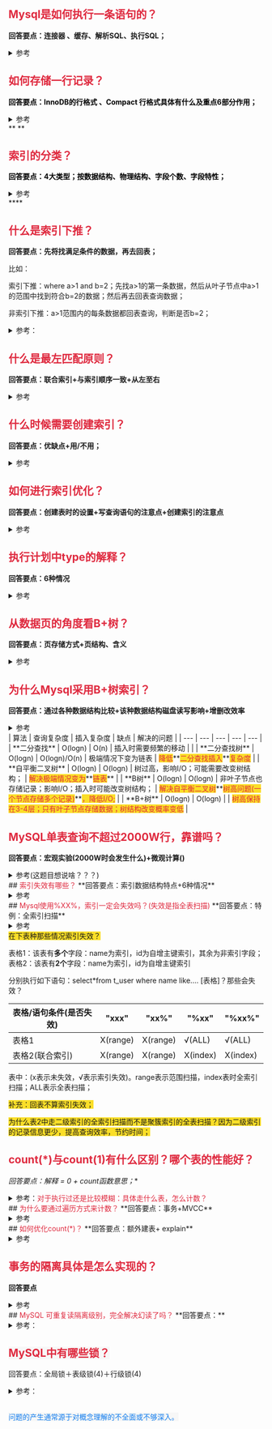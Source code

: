 ## **<font style="color:#DF2A3F;">Mysql是如何执行一条语句的？</font>**
**回答要点：连接器 、缓存、解析SQL、执行SQL；**

<details class="lake-collapse"><summary id="ud4d4546c"><span class="ne-text">参考</span></summary><ul class="ne-ul"><li id="u8ed89f8a" data-lake-index-type="0"><strong><span class="ne-text" style="color: #262626">连接器：TCP协议连接，验证用户权限；</span></strong></li><li id="ue166ed91" data-lake-index-type="0"><strong><span class="ne-text" style="color: #262626">缓存：为什么使用缓存？</span></strong></li><li id="u4b95a99b" data-lake-index-type="0"><strong><span class="ne-text" style="color: #262626">解析SQL： 1.词法分析 ；2.语法分析；3.构建语法树；</span></strong></li><li id="u93d01b5e" data-lake-index-type="0"><strong><span class="ne-text" style="color: #262626">执行SQL：1.预处理器；2.优化器； 3.创建执行计划；4.执行器；</span></strong></li></ul><p id="u1627e721" class="ne-p"><img src="https://cdn.nlark.com/yuque/0/2024/png/22186123/1723601068837-f9a80f75-d009-4db5-ae9b-f6196787bc79.png" width="469" id="bpAzp" class="ne-image"></p><p id="ua544c91f" class="ne-p"><br></p></details>




## **<font style="color:#DF2A3F;">如何存储一行记录？</font>**
**<font style="color:#000000;">回答要点：InnoDB的行格式 、Compact 行格式具体有什么及重点6部分作用；</font>**

<details class="lake-collapse"><summary id="ua3688582"><span class="ne-text">参考</span></summary><ul class="ne-ul"><li id="u27b0500b" data-lake-index-type="0"><span class="ne-text">InnoDB行格式：Redundant、Compact、Dynamic、Compressed；</span></li><li id="u56fc8a56" data-lake-index-type="0"><span class="ne-text">Compact：</span></li></ul><ul class="ne-list-wrap"><ul ne-level="1" class="ne-ul"><li id="ue6214c98" data-lake-index-type="0"><span class="ne-text">变长字段长度列表：从左至右扫描一行数据，如果发现是</span><strong><span class="ne-text">变长字段</span></strong><span class="ne-text">，依次记录它的实际长度，并逆序记录在变长字段长度列表中。 对于ascii，一个长度是一个字节。当长度&lt;=255时候，用一个字节表示；当长度&gt;255时候用两个字节表示；</span></li><li id="u43551abe" data-lake-index-type="0"><span class="ne-text">NULL值列表：：从左至右扫描一行数据，如果发现该字段可为空，就用1bit位上的一位表示；并记录为1，当不能为空时，用0记录（当超过8个字段都为空时，用2个字节表示），并逆序存放；当表的全部字段都不为空时，NULL值列表删除；</span></li><li id="ub64fd3cf" data-lake-index-type="0"><span class="ne-text">row_id：当表已经存在【主键或不为空的唯一约束】时，将自动会删除；当表不存在时将会自动创建；</span></li><li id="ue05f83bf" data-lake-index-type="0"><span class="ne-text">trx_ID：事务ID；</span></li><li id="u1ab3cc7a" data-lake-index-type="0"><span class="ne-text">roll_ptr：回滚指针；</span></li><li id="uf34987aa" data-lake-index-type="0"><span class="ne-text">列值表：记录真实数据，可有多列；</span></li></ul></ul><p id="uc16399d7" class="ne-p"><br></p><p id="u6cce70d7" class="ne-p"><span class="ne-text">扩展：</span></p><ul class="ne-ul"><li id="u3ca9506f" data-lake-index-type="0"><span class="ne-text">了解行、页、区、段的概念；</span></li></ul><ul class="ne-list-wrap"><ul ne-level="1" class="ne-ul"><li id="u1edbb46f" data-lake-index-type="0"><span class="ne-text">行：Mysql表中的一行数据；</span></li><li id="uda671e60" data-lake-index-type="0"><span class="ne-text">页：InnoDB的最小读取单位；每页16KB =16*1024=16384byte；</span></li><li id="u42b90527" data-lake-index-type="0"><span class="ne-text">区：当InnoDB每次读取的数据量过大时，将以区为单位读取数据；</span></li><li id="ub6c779e3" data-lake-index-type="0"><span class="ne-text">段：数据段；索引段；回滚段；</span></li></ul></ul><ul class="ne-ul"><li id="u87faaf8f" data-lake-index-type="0"><span class="ne-text">varchar(n)中n最大值？</span></li></ul><p id="u94889130" class="ne-p"><span class="ne-text">    65536-变长字段长度-NULL值列表；</span></p><p id="u5bdaf6f0" class="ne-p"><br></p></details>
**<font style="color:#DF2A3F;">  
</font>**

## **<font style="color:#DF2A3F;">索引的分类？</font>**
**<font style="color:#000000;">回答要点：4大类型；按数据结构、物理结构、字段个数、字段特性；</font>**

<details class="lake-collapse"><summary id="u46e691db"><span class="ne-text">参考</span></summary><ul class="ne-ul"><li id="uac724745" data-lake-index-type="0"><span class="ne-text">按数据结构：B+树索引、Hash索引、Full_Text索引？；</span></li><li id="u409b9737" data-lake-index-type="0"><span class="ne-text">按物理结构：聚簇索引(主键索引)，二级索引(非聚簇索引 | 辅助索引)；</span></li><li id="u6889547a" data-lake-index-type="0"><span class="ne-text">按字段类型：主键索引、唯一索引、前缀索引、普通索引；</span></li><li id="ue948fb92" data-lake-index-type="0"><span class="ne-text">按字段个数：单列索引、联合索引；</span></li></ul><p id="u41f555d0" class="ne-p"><span class="ne-text">扩展：<br /></span><strong><span class="ne-text">主键索引</span></strong><span class="ne-text">(图中叶子节点之间我画了单向链表，但是实际上是双向链表，原图我找不到了，修改不了，偷个懒我不重画了，大家脑补成双向链表就行)：<br /></span><img src="https://cdn.nlark.com/yuque/0/2024/png/22186123/1723605601458-798010df-3076-4711-b739-becd68927adb.png" width="811.2" id="ufb0f47e4" class="ne-image"></p><p id="u9a3fda25" class="ne-p"><strong><span class="ne-text">二级索引</span></strong><span class="ne-text">(图中叶子节点之间我画了单向链表，但是实际上是双向链表，原图我找不到了，修改不了，偷个懒我不重画了，大家脑补成双向链表就行)：<br /></span><img src="https://cdn.nlark.com/yuque/0/2024/png/22186123/1723605672276-45116513-a97b-4555-9643-e05624ce8cac.png" width="805.6" id="QD8rq" class="ne-image"></p><p id="u6dc5797f" class="ne-p"><strong><span class="ne-text">回表（</span></strong><span class="ne-text">图中叶子节点之间我画了单向链表，但是实际上是双向链表，原图我找不到了，修改不了，偷个懒我不重画了，大家脑补成双向链表就行）：<br /></span><img src="https://cdn.nlark.com/yuque/0/2024/png/22186123/1723605757157-17c8fbf8-f8fd-440c-8a91-3e2c98ce2dd8.png" width="1264.8" id="u2acc9e95" class="ne-image"></p><p id="u9acbcba3" class="ne-p"><br></p></details>
**<font style="color:#DF2A3F;"></font>**

## <font style="color:#DF2A3F;">什么是索引下推？</font>
**回答要点：先将找满足条件的数据，再去回表；**

比如：

索引下推：where a>1 and b=2；先找a>1的第一条数据，然后从叶子节点中a>1的范围中找到符合b=2的数据；然后再去回表查询数据；

非索引下推：a>1范围内的每条数据都回表查询，判断是否b=2；

<details class="lake-collapse"><summary id="u843aaaee"><span class="ne-text">参考：</span></summary><p id="u14d42fbb" class="ne-p"><span class="ne-text"></span></p><p id="u8198fe73" class="ne-p"><span class="ne-text">举例：假设有一个&quot;员工&quot;表,包含字段:id, 姓名, 年龄, 部门。我们在&quot;姓名&quot;和&quot;年龄&quot;上建立了联合索引。</span></p><p id="u5be377cb" class="ne-p"><span class="ne-text">现在有一个查询:</span></p><pre data-language="plain" id="nHW89" class="ne-codeblock language-plain"><code>
SELECT * FROM 员工 WHERE 姓名 LIKE 'Zhang%' AND 年龄 &gt; 30;</code></pre><p id="u7a9b9f12" class="ne-p"><span class="ne-text">没有索引下推时,MySQL会:</span></p><ol class="ne-ol"><li id="u8585d946" data-lake-index-type="0"><span class="ne-text">使用索引找到所有姓&quot;Zhang&quot;的员工</span></li><li id="u126ac10f" data-lake-index-type="0"><span class="ne-text">取出这些员工的完整记录</span></li><li id="u32b71fb1" data-lake-index-type="0"><span class="ne-text">再筛选出年龄大于30的</span></li></ol><p id="u40c1622c" class="ne-p"><span class="ne-text">有了索引下推后,MySQL可以:</span></p><ol class="ne-ol"><li id="u5a3c5b9e" data-lake-index-type="0"><span class="ne-text">在索引中找到姓&quot;Zhang&quot;的员工</span></li><li id="u254c44a5" data-lake-index-type="0"><span class="ne-text">直接在索引中筛选年龄大于30的</span></li><li id="u3f78d08d" data-lake-index-type="0"><span class="ne-text">只取出符合两个条件的员工记录</span></li></ol></details>




## <font style="color:#DF2A3F;">什么是最左匹配原则？</font>
**回答要点：联合索引+与索引顺序一致+从左至右**

<details class="lake-collapse"><summary id="uf978db70"><span class="ne-text">参考</span></summary><ul class="ne-ul"><li id="u0913b251" data-lake-index-type="0"><span class="ne-text">最左匹配原则发生在二级索引的联合索引中；</span></li></ul><p id="u83b7b4bb" class="ne-p"><span class="ne-text">联合索引：将表中主键和其他几个字段共同创建一个索引；比如：(a,b,c)三个字段组成联合索引；</span></p><ul class="ne-ul"><li id="u7bfde8aa" data-lake-index-type="0"><span class="ne-text">最左匹配原则需满足： where a=1 and b=2 and c=3；a，b，c分别与联合索引一一对应；顺序可以不同，因为优化器会优化sql语句；</span></li><li id="u38a56a25" data-lake-index-type="0"><span class="ne-text">最左匹配什么时候会停止？</span></li></ul><p id="ue98d147c" class="ne-p"><span class="ne-text">当a   遇到 &gt; 、 &lt; 会停止匹配； 遇到&gt;=、&lt;=、between 、like继续匹配。</span></p><p id="u681d29ce" class="ne-p"><span class="ne-text"></span></p></details>


## <font style="color:#DF2A3F;">什么时候需要创建索引？</font>
**回答要点：优缺点+用/不用；**

<details class="lake-collapse"><summary id="u48c720ca"><span class="ne-text">参考</span></summary><p id="u1be2ccdc" class="ne-p"><span class="ne-text">优点：提高查询效率；<br /></span><span class="ne-text">缺点：需要占用额外的存储空间；创建和维护索引需要耗费额外时间；降低增删改的效率；</span></p><p id="ub45af351" class="ne-p"><span class="ne-text">用   ： 字段有唯一性限制；经常用where查询的字段；常用于group by order by的字段；</span></p><p id="u00622ed4" class="ne-p"><span class="ne-text">不用：where / order by / group by 用不到的字段；存储大量重复数据(性别)；直接全表扫描；表中数据少；经常更新的字段；</span></p></details>


## <font style="color:#DF2A3F;">如何进行索引优化？</font>
**回答要点：创建表时的设置+写查询语句的注意点+创建索引的注意点**

<details class="lake-collapse"><summary id="uae4ef4cf"><span class="ne-text">参考</span></summary><p id="u779818f2" class="ne-p"><span class="ne-text">创建表时：</span></p><p id="u2e391749" class="ne-p"><span class="ne-text">主键要设置为自增：自增主键是追加操作；非主键是插入操作，会产生页分裂；</span></p><p id="u0b2ad1c3" class="ne-p"><span class="ne-text">索引设置为NOT NULL：为空时会增加记录的存储空间；导致索引统计、比较 困难；</span></p><p id="u427d8575" class="ne-p"><span class="ne-text"></span></p><p id="u5b80af34" class="ne-p"><span class="ne-text">写SQL语句时：</span></p><p id="ue7fd53ff" class="ne-p"><span class="ne-text">条件查询避免：like%XX，%XXX%；联合索引要遵循最左匹配；where查询条件中 使用or时，不要使用索引列 or 非索引列；</span></p><p id="ubf0124fa" class="ne-p"><span class="ne-text"></span></p><p id="uf0c1f0dd" class="ne-p"><span class="ne-text">创建索引时：</span></p><p id="u575725e4" class="ne-p"><span class="ne-text">前缀索引优化：使用字符串的前几位进行创建索引，减少索引长度；</span></p><p id="ue915abd8" class="ne-p"><span class="ne-text">覆盖索引优化：经常查询片段使用二级索引中的覆盖索引，减少回表；</span></p><p id="uff8cd82a" class="ne-p"><span class="ne-text"></span></p></details>


## <font style="color:#DF2A3F;">执行计划中type的解释？</font>
**回答要点：6种情况**

<details class="lake-collapse"><summary id="u665cc9bd"><span class="ne-text">参考</span></summary><p id="u41b99d32" class="ne-p"><span class="ne-text">all：全表扫描；(主键索引中叶子节点)</span></p><p id="u5417af3b" class="ne-p"><span class="ne-text">index：全索引扫描；(主键索引中非叶子节点)<br /></span><span class="ne-text">range：范围扫描；</span></p><p id="u7102948c" class="ne-p"><span class="ne-text">ref：非唯一索引</span></p><p id="u7bd7ef86" class="ne-p"><span class="ne-text">eq_ref：唯一索引</span></p><p id="u4666536a" class="ne-p"><span class="ne-text">const：一般结果最多一条；意思是使用了 (id = 2之类的)主键or唯一索引与常数进行值比较；</span></p></details>


## <font style="color:#DF2A3F;">从数据页的角度看B+树？</font>
**回答要点：页存储方式+页结构、含义**

<details class="lake-collapse"><summary id="u38c4cdc1"><span class="ne-text">参考</span></summary><p id="u38a144f8" class="ne-p"><span class="ne-text">数据页：InnDB中，数据以页为单位存储，每个页默认大小16KB；</span></p><p id="u6ec9f9c0" class="ne-p"><span class="ne-text">数据页结构：7部分构成、每部分含义、FIle Header 以双链表形式存储；</span></p><p id="uf89fb11c" class="ne-p"><img src="https://cdn.nlark.com/yuque/0/2024/png/22186123/1725953942357-1f972e96-dd9a-47bf-9fde-f658c0093c32.png" width="964" id="ubf585112" class="ne-image"></p><p id="u492d39a1" class="ne-p"><span class="ne-text">页目录与记录之间关系结构：</span></p><p id="ub38899cc" class="ne-p"><img src="https://cdn.nlark.com/yuque/0/2024/png/22186123/1725954738941-02684411-29d7-4ca1-85ec-5867fe030d46.png" width="552" id="u15700e59" class="ne-image"></p><p id="u63c2a8ac" class="ne-p"><br></p><p id="ubf57bcdb" class="ne-p"><span class="ne-text">整个记录在B+树结构：</span></p><p id="u1e102eeb" class="ne-p"><img src="https://cdn.nlark.com/yuque/0/2024/png/22186123/1725954466805-5f7eb8ce-6e48-4947-bd9d-9afa0ac59ced.png" width="711.7999877929688" id="ud971e67f" class="ne-image"></p><p id="u9e40983c" class="ne-p"><span class="ne-text"></span></p></details>


## **<font style="color:#DF2A3F;">为什么Mysql采用B+树索引？</font>**
**回答要点：通过各种数据结构比较+该种数据结构磁盘读写影响+增删改效率**

<details class="lake-collapse"><summary id="uc5279602"><span class="ne-text">参考</span></summary><p id="ud1a3a8aa" class="ne-p"><span class="ne-text">参考下表；</span></p><p id="ua688cd61" class="ne-p"><span class="ne-text">MySQL数据是磁盘化，所以当访问数据时，需要将索引和记录I/O到内存；磁盘读写速度慢，因此设计的数据结构要尽可能减少磁盘的读写；</span></p></details>
| 算法 | 查询复杂度 | 插入复杂度 | 缺点 | 解决的问题 |
| --- | --- | --- | --- | --- |
| **二分查找** | O(logn) | O(n) | 插入时需要频繁的移动 |  |
| **二分查找树** | O(logn) | O(logn)/O(n) | 极端情况下变为链表 | <font style="color:#DF2A3F;background-color:#FBDE28;">降低</font>**<font style="color:#DF2A3F;background-color:#FBDE28;">二分查找插入</font>**<font style="color:#DF2A3F;background-color:#FBDE28;">复杂度</font> |
| **自平衡二叉树** | O(logn) | O(logn) | 树过高，影响I/O；可能需要改变树结构； | <font style="color:#DF2A3F;background-color:#FBDE28;">解决极端情况变为</font>**<font style="color:#DF2A3F;background-color:#FBDE28;">链表</font>** |
| **B树** | O(logn) | O(logn) | 非叶子节点也存储记录；影响I/O；插入时可能改变树结构； | <font style="color:#DF2A3F;background-color:#FBDE28;">解决自平衡二叉树</font>**<font style="color:#DF2A3F;background-color:#FBDE28;">树高问题(一个节点存储多个记录)</font>**<font style="color:#DF2A3F;background-color:#FBDE28;">，降低I/O;</font> |
| **B+树** | O(logn) | O(logn) | | <font style="color:#DF2A3F;background-color:#FBDE28;">树高保持在3-4层；只有叶子节点存储数据；树结构改变概率变低</font> |




## <font style="color:#DF2A3F;">MySQL单表查询不超过2000W行，靠谱吗？</font>
**回答要点：宏观实验(2000W时会发生什么)+微观计算()**

<details class="lake-collapse"><summary id="u674a611d"><span class="ne-text">参考(这题目想说啥？？？)</span></summary><p id="u1695fe10" class="ne-p"><span class="ne-text">实验数据：1.当MySQL数据超过2000W时，查询时间长达10S+；2. 当主键使用自增ID，以1亿/s速度记录数据，用完需要5849年；</span></p><p id="ud91602d4" class="ne-p"><img src="https://cdn.nlark.com/yuque/0/2024/png/22186123/1726129025394-0f0a2068-2fcf-4b3e-8cbc-19ac23f3de6e.png" width="740" id="uede9e1e4" class="ne-image"></p><p id="u06e1f76e" class="ne-p"><span class="ne-text">微观计算：</span></p><p id="u1a43276c" class="ne-p"><span class="ne-text">页的存储中，只有三部分记录，大约15KB；</span></p><p id="u62609517" class="ne-p"><br></p><p id="ud0c63ed2" class="ne-p"><span class="ne-text"></span></p><p id="u2e752151" class="ne-p"><img src="https://cdn.nlark.com/yuque/0/2024/png/22186123/1726129152797-8d780905-3ba1-434b-880a-d07d43c74b30.png" width="738.4" id="ua3ae1142" class="ne-image"></p><p id="udbe0c50e" class="ne-p"><span class="ne-text">Total=X</span><sup><span class="ne-text">(z-1) </span></sup><code class="ne-code"><span class="ne-text">*</span></code><span class="ne-text">Y;   x表示非叶子节点存储的索引条数；Y表示叶子节点存储的记录条数；Z表示B+树树高； </span></p><p id="ud2c82bdf" class="ne-p"><img src="https://cdn.nlark.com/yuque/0/2024/png/22186123/1726129066724-752297c0-08ef-4513-a15f-eb6b93b02bfa.png" width="729.6" id="u089635c2" class="ne-image"></p><p id="u4fb4c487" class="ne-p"><span class="ne-text">X：主键(8byte)+页号(4Byte)=12Byte； X=1024*15/12≈1280行；</span></p><p id="u1a8bf4e8" class="ne-p"><span class="ne-text">Y：假设一行记录1KB； Y=15行；</span></p><ul class="ne-ul"><li id="udd7720ab" data-lake-index-type="0"><span class="ne-text">假设 B+ 树是两层，那就是 z = 2， Total = （1280 ^1 ）*15 = 19200</span></li><li id="u85dda35f" data-lake-index-type="0"><span class="ne-text">假设 B+ 树是三层，那就是 z = 3， Total = （1280 ^2） *15 = 24576000 （约 2.45kw）</span></li></ul></details>
## <font style="color:#DF2A3F;">索引失效有哪些？</font>
**回答要点：索引数据结构特点+6种情况**

<details class="lake-collapse"><summary id="u5e39d8bc"><span class="ne-text">参考</span></summary><p id="ub9e9563b" class="ne-p"><span class="ne-text">索引数据结构：<br /></span><span class="ne-text">二级索引：叶子节点存储主键值，当需要完整记录时需要回表；<br /></span><span class="ne-text">主键索引：叶子节点存储完整记录；</span></p><p id="ub66d32b1" class="ne-p"><span class="ne-text">失效：</span></p><ol class="ne-ol"><li id="ue6b22390" data-lake-index-type="0"><span class="ne-text">使用模糊匹配：原因时不知道从哪个索引开始比较；</span></li></ol><p id="u5313d82e" class="ne-p" style="text-indent: 2em"><span class="ne-text">比如 ：like%XX%，%XX；</span></p><ol start="2" class="ne-ol"><li id="u1e236d62" data-lake-index-type="0"><span class="ne-text">对使用函数的索引：索引字段没有该函数的处理结果</span></li></ol><p id="u96682efd" class="ne-p" style="text-indent: 2em"><span class="ne-text">比如：selsect* from t_user where length(name)=6； 索引中并没有字段存储长度信息；</span></p><ol start="3" class="ne-ol"><li id="u8c54f45d" data-lake-index-type="0"><span class="ne-text">对索引进行了表达式计算：表达式相当于函数，没有记录表达式信息；</span></li></ol><p id="u95d01e23" class="ne-p" style="text-indent: 2em"><span class="ne-text">比如： ...where id+1 =10；</span><span class="ne-text" style="color: #DF2A3F"> 特殊：...where id = 10-1；</span></p><ol start="4" class="ne-ol"><li id="u60360506" data-lake-index-type="0"><span class="ne-text">对索引进行隐式类型转换：MySQL会自动将字符串转为数字(如果有必要)；</span></li></ol><p id="ue5a78cae" class="ne-p" style="text-indent: 2em"><span class="ne-text">比如： ...where phone =1300001；//建表时phone字段为字符串；</span></p><ul class="ne-list-wrap"><ul ne-level="1" class="ne-ul"><li id="u57dc1a28" data-lake-index-type="0"><span class="ne-text">(索引)字符串 = 值(数字)；隐式转换会调用函数将索引字段转换为数字类型；因此成了情况2；</span></li><li id="u081089d4" data-lake-index-type="0"><span class="ne-text" style="color: #DF2A3F">(索引)数字= 值(字符串 )；隐式转换调用函数将字符串变为数字；但索引为使用函数，所以未失效；(特例)</span></li></ul></ul><ol start="5" class="ne-ol"><li id="u57311ef4" data-lake-index-type="0"><span class="ne-text">联合索引非最左匹配：没按照联合索引字段进行匹配；</span></li><li id="u976bed69" data-lake-index-type="0"><span class="ne-text">where子句种的or：为了满足or条件，需进行全表扫描；</span></li></ol><p id="u7ad2eb41" class="ne-p" style="text-indent: 2em"><span class="ne-text">比如：select*from  t_user where id(索引字段)=1 or age(非索引字段) =18;为满足后者只能进行全表扫描，索引失效；</span></p><p id="u1d482ac9" class="ne-p"><br></p><p id="ue817eab5" class="ne-p" style="text-indent: 2em"><span class="ne-text"></span></p></details>
## <font style="color:#DF2A3F;">Mysql使用%XX%，索引一定会失效吗？(失效是指全表扫描)</font>
**回答要点：特例：全索引扫描**

<details class="lake-collapse"><summary id="u098bd53b"><span class="ne-text">参考</span></summary><p id="u747f95e4" class="ne-p"><span class="ne-text">如下表格</span></p></details>
<font style="background-color:#FBDE28;">在下表种那些情况索引失效？</font>

表格1：该表有**多个**字段：name为索引，id为自增主键索引，其余为非索引字段；  
表格2：该表有**2个**字段：name为索引，id为自增主键索引

分别执行如下语句：select*from t_user where name like.... [表格]？那些会失效？



| 表格/语句条件(是否失效) | "xxx" | "xx%" | "%xx" | "%xx%" |
| --- | --- | --- | --- | --- |
| 表格1 | X(range) | X(range) | √(ALL) | √(ALL) |
| 表格2(联合索引) | X(range) | X(range) | X(index) | X(index) |


表中：(x表示未失效，√表示索引失效)。range表示范围扫描，index表时全索引扫描；ALL表示全表扫描；

<font style="background-color:#FBDE28;">补充：回表不算索引失效；</font>

<font style="background-color:#FBDE28;">为什么表2中走二级索引的全索引扫描而不是聚簇索引的全表扫描？因为二级索引的记录信息更少，提高查询效率，节约时间；</font>

<font style="background-color:#FBDE28;"></font>

## <font style="color:#DF2A3F;">count(*)与count(1)有什么区别？哪个表的性能好？</font>
**回答要点：解释* = 0  + count函数意思；**

<details class="lake-collapse"><summary id="ub14a7858"><span class="ne-text">参考：</span><span class="ne-text" style="color: #DF2A3F">对于执行过还是比较模糊：具体走什么表，怎么计数？</span></summary><p id="u79cb2bb5" class="ne-p"><span class="ne-text">性能：count(*)=count(1)&gt;count(主键字段)&gt;count(字段)；</span></p><p id="u0002c8be" class="ne-p"><span class="ne-text">count()：记录指定参数不为NULL的记录有多少个？</span></p><p id="u0207b110" class="ne-p"><span class="ne-text">count(1/*)：1/0是非空参数，记录表中的记录，包括空字段；</span></p><p id="u7610ecb8" class="ne-p"><span class="ne-text"></span></p><p id="u229bd142" class="ne-p"><span class="ne-text">count(1/0)的执行过程？</span></p><p id="u0210289e" class="ne-p"><span class="ne-text">没有二级索引时：</span></p><ol class="ne-ol"><li id="u4ce33a21" data-lake-index-type="0"><span class="ne-text">遍历聚簇索引，读取记录返回给Server层；</span></li><li id="u4c4f0d4d" data-lake-index-type="0"><span class="ne-text">有一条记录就count+1；</span></li></ol><p id="u749c4b1b" class="ne-p"><span class="ne-text"></span></p><p id="ueabfbb2a" class="ne-p"><span class="ne-text"></span></p><p id="uf2aa4a88" class="ne-p"><span class="ne-text">有二级索引时：</span></p><ol class="ne-ol"><li id="ub1de22a0" data-lake-index-type="0"><span class="ne-text">遍历二级索引；读取记录返回给Server层；</span></li><li id="u1e41e369" data-lake-index-type="0"><span class="ne-text">count+1； </span></li></ol><p id="u92da05b0" class="ne-p"><span class="ne-text"></span></p><p id="u6e6ff262" class="ne-p"><span class="ne-text">count(主键字段)执行过程？</span></p><ol class="ne-ol"><li id="ucc6ff20c" data-lake-index-type="0"><span class="ne-text">遍历聚簇索引，读取记录返回给Server层；</span></li><li id="u39c4e79a" data-lake-index-type="0"><span class="ne-text">判断主键是否为空；</span></li><li id="ue98e5a9d" data-lake-index-type="0"><span class="ne-text">不为空就count+1；</span></li></ol><p id="u1523e929" class="ne-p"><span class="ne-text"></span></p><p id="u4bc81b0d" class="ne-p"><span class="ne-text">count(字段)执行过程？</span></p><ol class="ne-ol"><li id="u74e925a7" data-lake-index-type="0"><span class="ne-text">全表扫描读取指定字段的值</span></li><li id="u2794c594" data-lake-index-type="0"><span class="ne-text"> 检查该值是否为NULL</span></li><li id="uf293ea9e" data-lake-index-type="0"><span class="ne-text"> 如果不是NULL，计数器count加1</span></li></ol><p id="u982ef8e1" class="ne-p"><span class="ne-text"></span></p><p id="uc9940ee3" class="ne-p"><span class="ne-text">为什么二级索引扫描速度&gt;主键&gt;全表？</span></p><p id="u7525feb7" class="ne-p"><span class="ne-text">因为每条记录大小不同，二级索引更小；</span></p></details>
## <font style="color:#DF2A3F;">为什么要通过遍历方式来计数？</font>
**回答要点：事务+MVCC**

<details class="lake-collapse"><summary id="ubf94b100"><span class="ne-text">参考</span></summary><p id="u80644e82" class="ne-p"><span class="ne-text">InnDB支持事务引擎，要保持事务环境下的一致性；</span></p><p id="u486a434c" class="ne-p"><span class="ne-text">遍历可以确保只计算符合当前事务视图的记录数；</span></p></details>
## <font style="color:#DF2A3F;">如何优化count(*)？</font>
**回答要点：额外建表+ explain**

<details class="lake-collapse"><summary id="ue805d0b1"><span class="ne-text">参考</span></summary><p id="u13b2aa02" class="ne-p"><span class="ne-text">额外创建一张表来记录；</span></p><p id="ufe93ec02" class="ne-p"><span class="ne-text">执行explain命令：</span></p><p id="ub6390d5f" class="ne-p"><span class="ne-text">explain select*from t-user；</span></p></details>


## <font style="color:#DF2A3F;">事务的隔离具体是怎么实现的？</font>
**回答要点**

<details class="lake-collapse"><summary id="u52e3871d"><span class="ne-text">参考</span></summary><p id="u575ccab0" class="ne-p"><span class="ne-text" style="color: #DF2A3F; font-size: 19px">什么是事务？</span></p><p id="uaf0d8859" class="ne-p"><span class="ne-text" style="font-size: 16px">事务是对数据库的一系列操作；</span></p><p id="u898aba24" class="ne-p"><span class="ne-text" style="color: #DF2A3F; font-size: 19px">事务特性？</span></p><p id="u8c5aa061" class="ne-p"><span class="ne-text" style="font-size: 16px">ACID；</span></p><p id="u0b905f72" class="ne-p"><span class="ne-text" style="font-size: 16px">原子性：事务中的所有操作要么全部完成，要么全部没完成；</span></p><p id="u269066b9" class="ne-p"><span class="ne-text" style="font-size: 16px">一致性：事务操作前后，数据库满足完整性约束；<br /></span><span class="ne-text" style="font-size: 16px">隔离性：并行事务发生时，每个事务都由一个完整的事务空间；<br /></span><span class="ne-text" style="font-size: 16px">持久性：数据一旦被修改，则永久生效；</span></p><p id="uc086d90e" class="ne-p"><span class="ne-text" style="color: #DF2A3F; font-size: 19px"><br /></span><span class="ne-text" style="color: #DF2A3F; font-size: 19px">事务并行引发的问题？</span></p><p id="ub9a4c1a9" class="ne-p"><span class="ne-text" style="font-size: 16px">脏读：一个事务读到了另一个</span><strong><span class="ne-text" style="font-size: 16px">未提交事务</span></strong><span class="ne-text" style="font-size: 16px">修改过的数据；<br /></span><span class="ne-text" style="font-size: 16px">不可重复读：在</span><strong><span class="ne-text" style="font-size: 16px">一个事务</span></strong><span class="ne-text" style="font-size: 16px">中多次</span><strong><span class="ne-text" style="font-size: 16px">读取同一个数据</span></strong><span class="ne-text" style="font-size: 16px">，前后两次读到的数</span><strong><span class="ne-text" style="font-size: 16px">据不一致</span></strong><span class="ne-text" style="font-size: 16px">；<br /></span><span class="ne-text" style="font-size: 16px">幻读：在一个事务中多次查询某个符合条件的记录数量，记录数量不一样；</span></p><p id="ud4391eb8" class="ne-p"><span class="ne-text" style="font-size: 16px">严重性从大到小排序：脏读&gt;不可重复读&gt;幻读</span></p><p id="ude77c117" class="ne-p"><span class="ne-text" style="font-size: 16px"></span></p><p id="u0c279f94" class="ne-p"><span class="ne-text" style="color: #DF2A3F; font-size: 19px">事务的隔离等级？</span></p><p id="u4ad53940" class="ne-p"><span class="ne-text" style="font-size: 16px">读未提交：指一个事务</span><strong><span class="ne-text" style="font-size: 16px">没有提交</span></strong><span class="ne-text" style="font-size: 16px">，它的变更就</span><strong><span class="ne-text" style="font-size: 16px">被其他事务看到</span></strong><span class="ne-text" style="font-size: 16px">；<br /></span><span class="ne-text" style="font-size: 16px">独提交：一个事务</span><strong><span class="ne-text" style="font-size: 16px">提交之后</span></strong><span class="ne-text" style="font-size: 16px">，它的变更才能</span><strong><span class="ne-text" style="font-size: 16px">被其他事务看到</span></strong><span class="ne-text" style="font-size: 16px">；<br /></span><span class="ne-text" style="font-size: 16px">可重复读：一个事务执行过程中</span><strong><span class="ne-text" style="font-size: 16px">多次看到的数据</span></strong><span class="ne-text" style="font-size: 16px">，跟事务</span><strong><span class="ne-text" style="font-size: 16px">启动时</span></strong><span class="ne-text" style="font-size: 16px">看到的 </span><strong><span class="ne-text" style="font-size: 16px">数据一致</span></strong><span class="ne-text" style="font-size: 16px">；<br /></span><span class="ne-text" style="font-size: 16px">串行化：对记录加上</span><strong><span class="ne-text" style="font-size: 16px">读写锁</span></strong><span class="ne-text" style="font-size: 16px">，当多个事务读写操作发生，</span><strong><span class="ne-text" style="font-size: 16px">后者必须等前者</span></strong><span class="ne-text" style="font-size: 16px">完成，才能继续执行；</span></p><p id="u2cd84769" class="ne-p"><span class="ne-text" style="font-size: 16px"></span></p><p id="uddbafb76" class="ne-p"><span class="ne-text" style="font-size: 16px">隔离强度高低：串行化&gt;可重复读&gt;读已提交&gt;读未提交</span></p><p id="u26e27fa0" class="ne-p"><span class="ne-text" style="color: #DF2A3F; font-size: 19px"><br /></span><span class="ne-text" style="color: #DF2A3F; font-size: 19px">不同隔离等级下会出现的现象？</span></p><p id="u6e4c4cc2" class="ne-p"><img src="https://cdn.nlark.com/yuque/0/2024/png/22186123/1726283603835-c8f3edff-546d-43d6-a11c-eedddf52c466.png" width="776.8" id="u8e6db247" class="ne-image"></p><p id="u41b512c5" class="ne-p"><span class="ne-text" style="color: #DF2A3F; font-size: 19px">案例分析？</span></p><p id="u18150c6b" class="ne-p"><span class="ne-text" style="font-size: 16px">下面两个事务在不同隔离等级下读取的信息：</span></p><p id="u1d1d893a" class="ne-p"><span class="ne-text" style="font-size: 16px">读未提交：V1=V2=V3=200；</span></p><p id="ud06af6e1" class="ne-p"><span class="ne-text" style="font-size: 16px">读提交：V1=100，V2=V3=200；</span></p><p id="u3808c712" class="ne-p"><span class="ne-text" style="font-size: 16px">可重复读：V1=V2=100；V3=200；</span></p><p id="u22cc2110" class="ne-p"><span class="ne-text" style="font-size: 16px">串行化：</span><span class="ne-text" style="color: #DF2A3F; text-decoration: line-through; font-size: 16px">V1=V2=V3=200；</span><span class="ne-text" style="font-size: 16px">  V1=V2=100；V3=200；//此前事务A读到为100，添加读锁，事务B修改时发现事务A加了读锁，只有到事务A结束时，事务B才能进行修改操作；</span></p><p id="u3dfaa405" class="ne-p"><img src="https://cdn.nlark.com/yuque/0/2024/png/22186123/1726283780754-e92e8eec-62e4-450d-aba3-97d6bb7ee2d6.png" width="457.6" id="uffeee6a1" class="ne-image"></p><p id="ufd1bc793" class="ne-p"><span class="ne-text" style="color: #DF2A3F; font-size: 19px">四种隔离等级具体是如何实现的？</span></p><p id="ue63711b5" class="ne-p"><span class="ne-text" style="font-size: 16px">读未提交：不加任何锁</span></p><p id="u09775277" class="ne-p"><span class="ne-text" style="font-size: 16px">读已提交：I</span><span class="ne-text" style="color: rgb(0, 0, 0); background-color: rgb(247, 247, 247); font-size: 16px">nnoDB会在每次普通SELECT操作前生成一个新的Read View，保证其他事务的修改也能看到。</span><span class="ne-text" style="font-size: 16px"><br /></span><span class="ne-text" style="font-size: 16px">可重复读：在事务开始时生成一个Read View；</span></p><p id="u513dd228" class="ne-p"><span class="ne-text" style="font-size: 16px">串行化：加读写锁；</span></p><p id="u108088b1" class="ne-p"><span class="ne-text" style="color: #DF2A3F; font-size: 19px"></span></p><p id="u39846e77" class="ne-p"><span class="ne-text" style="color: #DF2A3F; font-size: 19px">Rea</span><span class="ne-text" style="color: #DF2A3F; font-size: 16px">d View在MVCC下是如何工作的？</span></p><p id="ub4c9aa6b" class="ne-p"><span class="ne-text" style="color: rgb(0, 0, 0); background-color: #1DC0C9; font-size: 16px">MVCC 概述</span><span class="ne-text" style="color: rgb(0, 0, 0); background-color: rgb(247, 247, 247); font-size: 16px">:是InnoDB 用来实现事务隔离级别的一种机制。它的核心思想是，当有多个事务并发执行时，每个事务看到的数据版本可能是不同的。</span></p><p id="u0aa1bc38" class="ne-p"><span class="ne-text" style="color: rgb(0, 0, 0); background-color: #1DC0C9; font-size: 16px">Read View 的作用: </span><span class="ne-text" style="color: rgb(0, 0, 0); background-color: rgb(247, 247, 247); font-size: 16px">可以理解为事务在某个时间点给数据库打的一个快照。它决定了事务能看到哪些数据版本。</span></p><p id="ufc0a2682" class="ne-p"><span class="ne-text" style="color: rgb(0, 0, 0); background-color: #1DC0C9; font-size: 16px">Read View 的组成:</span></p><ul class="ne-ul"><li id="u67a24db7" data-lake-index-type="0"><span class="ne-text" style="color: rgb(0, 0, 0); background-color: rgb(247, 247, 247); font-size: 16px">trx_ids: 当前系统中活跃（未提交）的事务 ID 列表。</span></li><li id="u0176d57d" data-lake-index-type="0"><span class="ne-text" style="color: rgb(0, 0, 0); background-color: rgb(247, 247, 247); font-size: 16px">low_limit_id: 目前出现过的最大事务 ID+1。</span></li><li id="u7e0e7670" data-lake-index-type="0"><span class="ne-text" style="color: rgb(0, 0, 0); background-color: rgb(247, 247, 247); font-size: 16px">up_limit_id: trx_ids 列表中最小的事务 ID。</span></li><li id="u708680cc" data-lake-index-type="0"><span class="ne-text" style="color: rgb(0, 0, 0); background-color: rgb(247, 247, 247); font-size: 16px">creator_trx_id: 创建该 Read View 的事务 ID。</span></li></ul><p id="u92262f41" class="ne-p"><br></p><p id="u3b54581c" class="ne-p"><span class="ne-text" style="background-color: #1DC0C9; font-size: 16px">工作流程：</span></p><ol class="ne-ol"><li id="u7ef35d4f" data-lake-index-type="0"><span class="ne-text" style="color: rgb(0, 0, 0); background-color: rgb(247, 247, 247); font-size: 16px">当事务启动时，InnoDB 会为该事务创建一个 Read View。</span></li><li id="u33182aa7" data-lake-index-type="0"><span class="ne-text" style="color: rgb(0, 0, 0); background-color: rgb(247, 247, 247); font-size: 16px">. 每行数据都有隐藏字段：</span></li></ol><ul class="ne-ul"><li id="u1b6b5f5e" data-lake-index-type="0"><span class="ne-text" style="color: rgb(0, 0, 0); background-color: rgb(247, 247, 247); font-size: 16px">DB_TRX_ID: 最后一次修改该行的事务 ID</span></li><li id="uba8b2b58" data-lake-index-type="0"><span class="ne-text" style="color: rgb(0, 0, 0); background-color: rgb(247, 247, 247); font-size: 16px">DB_ROLL_PTR: 回滚指针，指向该行的上一个版本</span></li><li id="u1114bf30" data-lake-index-type="0"><span class="ne-text" style="color: rgb(0, 0, 0); background-color: rgb(247, 247, 247); font-size: 16px">DB_ROW_ID: 行 ID</span></li></ul><ol start="3" class="ne-ol"><li id="ud122bbad" data-lake-index-type="0"><span class="ne-text" style="color: rgb(0, 0, 0); background-color: rgb(247, 247, 247); font-size: 16px">当事务要读取一行数据时，InnoDB 会拿着这个 Read View 去判断当前行的可见性：</span></li></ol><ul class="ne-ul"><li id="u865847fc" data-lake-index-type="0"><span class="ne-text" style="color: rgb(0, 0, 0); background-color: rgb(247, 247, 247); font-size: 16px">如果 DB_TRX_ID &lt; up_limit_id，说明这个版本是已经提交的事务生成的，可以被当前事务看到。</span></li><li id="u509efd98" data-lake-index-type="0"><span class="ne-text" style="color: rgb(0, 0, 0); background-color: rgb(247, 247, 247); font-size: 16px">如果 DB_TRX_ID &gt;= low_limit_id，说明这个版本是由将来启动的事务生成的，不可见。</span></li><li id="ucacbeb64" data-lake-index-type="0"><span class="ne-text" style="color: rgb(0, 0, 0); background-color: rgb(247, 247, 247); font-size: 16px">如果 up_limit_id &lt;= DB_TRX_ID &lt; low_limit_id，需要再判断 DB_TRX_ID 是否在 trx_ids 列表中。</span></li></ul><ul class="ne-list-wrap"><ul ne-level="1" class="ne-ul"><li id="u050232e1" data-lake-index-type="0"><span class="ne-text" style="color: rgb(0, 0, 0); background-color: rgb(247, 247, 247); font-size: 16px">如果在，说明这个版本是由还未提交的事务生成的，不可见。</span></li><li id="u86755857" data-lake-index-type="0"><span class="ne-text" style="color: rgb(0, 0, 0); background-color: rgb(247, 247, 247); font-size: 16px">如果不在，说明这个版本是已经提交的事务生成的，可见。</span></li></ul></ul><ol start="4" class="ne-ol"><li id="ub8e6c4df" data-lake-index-type="0"><span class="ne-text" style="color: rgb(0, 0, 0); background-color: rgb(247, 247, 247); font-size: 16px">如果当前版本不可见，InnoDB 会顺着 DB_ROLL_PTR 找到该行的上一个版本，继续判断可见性，直到找到可见的版本或者返回空。</span></li></ol><p id="udac65c85" class="ne-p"><span class="ne-text" style="color: #DF2A3F; font-size: 19px">可重复读隔离的等级是如何工作的？</span></p><ul class="ne-ul"><li id="ueef345be" data-lake-index-type="0"><span class="ne-text" style="color: rgb(0, 0, 0); background-color: rgb(247, 247, 247); font-size: 16px">在 REPEATABLE READ 级别，只在事务开始时生成一个 Read View，整个事务期间都使用这个 Read View。</span></li></ul><p id="ufed85db5" class="ne-p"><span class="ne-text" style="color: #DF2A3F; font-size: 19px"><br /></span><span class="ne-text" style="color: #DF2A3F; font-size: 19px">读已提交隔离等级是如何工作的？</span></p><ul class="ne-ul"><li id="u1fe443f6" data-lake-index-type="0"><span class="ne-text" style="color: rgb(0, 0, 0); background-color: rgb(247, 247, 247); font-size: 16px">在 READ COMMITTED 级别，每次读取数据前都会生成一个新的 Read View。</span></li></ul><p id="ucf1f56ce" class="ne-p"><span class="ne-text" style="color: #DF2A3F; font-size: 19px"></span></p><p id="u3b227526" class="ne-p"><span class="ne-text" style="color: #DF2A3F; font-size: 19px"></span></p><p id="u04875c09" class="ne-p"><span class="ne-text" style="color: #DF2A3F; font-size: 19px">为什么可重复读隔离等级会出现幻读而不会出现不可重复读？</span></p><ol class="ne-ol"><li id="u77a9dbeb" data-lake-index-type="0"><span class="ne-text">不可重复读概念：一个事务中，多次读取的</span><span class="ne-text" style="background-color: #FBDE28">同一数据</span><span class="ne-text">，</span><span class="ne-text" style="background-color: #FBDE28">结果</span><span class="ne-text">不一致； 一般是由于</span><strong><span class="ne-text" style="background-color: #FBDE28">其他事务修改了数据</span></strong><span class="ne-text">；</span></li><li id="u8ed1a81e" data-lake-index-type="0"><span class="ne-text">幻读概念：一个事务中，多次读取</span><span class="ne-text" style="background-color: #FBDE28">同一查询</span><span class="ne-text">，</span><span class="ne-text" style="background-color: #FBDE28">结果集</span><span class="ne-text">不一致；一般是由于</span><strong><span class="ne-text" style="background-color: #FBDE28">其他事务插入或删除</span></strong><strong><span class="ne-text">符合条件的行</span></strong><span class="ne-text">；</span></li><li id="u5f0e8ca4" data-lake-index-type="0"><span class="ne-text">可重复读隔离等级概念：可重复读会在事务启动时创建一个</span><span class="ne-text" style="background-color: #FBDE28">一致性快照</span><span class="ne-text">。一致性快照</span><span class="ne-text" style="background-color: #FBDE28">防止</span><span class="ne-text">当前事务中</span><span class="ne-text" style="background-color: #FBDE28">数据被其他事务修改</span><span class="ne-text">，以及</span><span class="ne-text" style="background-color: #FBDE28">记录被其他事务删除</span><span class="ne-text">；但是</span><span class="ne-text" style="background-color: #FBDE28">无法防止新记录的插入(幻读的产生)</span><span class="ne-text">；</span></li><li id="u7e10d53a" data-lake-index-type="0"><span class="ne-text">即幻读产生是因为可重复读无法阻止新数据插入，不可重复读不发生是因为一致性快照保证了已有数据的稳定性；</span></li></ol><p id="u4718c426" class="ne-p"><span class="ne-text"></span></p><p id="uf6ba8692" class="ne-p"><span class="ne-text" style="color: #DF2A3F; font-size: 19px">同一个事务中修改了数据或添加/删除记录，一致性快照还生效吗？</span></p><p id="u21d0ebd3" class="ne-p"><span class="ne-text">一致性快照是针对不同事务间的；同一事物的修改记录/删除记录/添加记录是能被看到的。</span></p><p id="ue33ad2a3" class="ne-p"><br></p></details>
## <font style="color:#DF2A3F;">MySQL 可重复读隔离级别，完全解决幻读了吗？</font>
**回答要点：**

<details class="lake-collapse"><summary id="u461d7cff"><span class="ne-text">参考：</span></summary><ol class="ne-ol"><li id="uf208082e" data-lake-index-type="0"><span class="ne-text">快照读如何避免幻读？</span></li></ol><p id="ufa22b91e" class="ne-p"><span class="ne-text">在第一次执行完select操作时创建Read View；</span></p><p id="uc724e0c6" class="ne-p"><span class="ne-text" style="color: rgb(0, 0, 0); background-color: rgb(247, 247, 247)">具体流程<br /></span><span class="ne-text" style="color: rgb(0, 0, 0); background-color: rgb(247, 247, 247)"> 	a. 事务开始（如BEGIN或START TRANSACTION）。<br /></span><span class="ne-text" style="color: rgb(0, 0, 0); background-color: rgb(247, 247, 247)">	b. 执行第一个SELECT操作（快照读）。<br /></span><span class="ne-text" style="color: rgb(0, 0, 0); background-color: rgb(247, 247, 247)">	c. 此时，InnoDB创建ReadView：</span></p><ul class="ne-list-wrap"><ul ne-level="1" class="ne-ul"><li id="u06835249" data-lake-index-type="0"><span class="ne-text" style="color: rgb(0, 0, 0); background-color: rgb(247, 247, 247)">记录当前活跃的事务ID列表。</span></li><li id="u59fd0f0a" data-lake-index-type="0"><span class="ne-text" style="color: rgb(0, 0, 0); background-color: rgb(247, 247, 247)">设置事务可见性边界。</span></li></ul></ul><p id="u4d36d6a0" class="ne-p"><span class="ne-text" style="color: rgb(0, 0, 0); background-color: rgb(247, 247, 247)"> 	d. 后续的所有快照读都使用这个ReadView。</span></p><ol start="2" class="ne-ol"><li id="u7c31e7d0" data-lake-index-type="0"><span class="ne-text">当前读是如何避免幻读？</span></li></ol><p id="u1c89936c" class="ne-p"><span class="ne-text">在非select操作时添加间隙锁；</span></p><p id="u5f647277" class="ne-p"><span class="ne-text">       a.  具体操作：会添加如下语句：</span><span class="ne-text" style="color: rgb(0, 0, 0); background-color: rgb(247, 247, 247); font-size: 16px">SELECT ... FOR UPDATE </span></p><p id="u28a72995" class="ne-p" style="text-indent: 2em"><span class="ne-text" style="color: rgb(0, 0, 0); background-color: rgb(247, 247, 247); font-size: 16px">解释：</span></p><ul class="ne-list-wrap"><ul ne-level="1" class="ne-ul"><li id="u929bf9a4" data-lake-index-type="0"><span class="ne-text" style="color: rgb(0, 0, 0); background-color: rgb(247, 247, 247); font-size: 16px">SELECT ... FOR UPDATE 不执行任何修改操作，它只是锁定行。</span></li><li id="u09e0267e" data-lake-index-type="0"><span class="ne-text" style="color: rgb(0, 0, 0); background-color: rgb(247, 247, 247); font-size: 16px">锁定后，可以执行任何类型的 DML 操作（INSERT、UPDATE、DELETE）。</span></li><li id="uaceaa3f7" data-lake-index-type="0"><span class="ne-text" style="color: rgb(0, 0, 0); background-color: rgb(247, 247, 247); font-size: 16px">锁会持续到事务结束（COMMIT 或 ROLLBACK）。</span></li></ul></ul><ol class="ne-list-wrap"><ol start="2" ne-level="1" class="ne-ol"><li id="u8401548d" data-lake-index-type="0"><span class="ne-text" style="font-size: 16px">使用方式：</span></li></ol></ol><ul class="ne-list-wrap"><ul ne-level="1" class="ne-ul"><li id="u29e7fcd7" data-lake-index-type="0" style="text-align: left"><span class="ne-text" style="color: rgb(0, 0, 0); background-color: rgb(247, 247, 247); font-size: 16px">对于要读取的行，InnoDB会先获取其锁。</span></li><li id="ue2db7e69" data-lake-index-type="0" style="text-align: left"><span class="ne-text" style="color: rgb(0, 0, 0); background-color: rgb(247, 247, 247); font-size: 16px">如果行被其他事务修改且未提交，当前事务会等待直到锁释放。</span></li><li id="ua4230a60" data-lake-index-type="0" style="text-align: left"><span class="ne-text" style="color: rgb(0, 0, 0); background-color: rgb(247, 247, 247); font-size: 16px">获取锁后，读取最新的数据版本。</span></li></ul></ul><ol start="3" class="ne-ol"><li id="u3edc6142" data-lake-index-type="0" style="text-align: left"><span class="ne-text" style="font-size: 16px">可重复读真的可以避免吗？</span></li></ol><p id="u5b4ee9d7" class="ne-p"><span class="ne-text" style="font-size: 16px">不能。</span></p><p id="u3966a9d7" class="ne-p"><span class="ne-text" style="font-size: 16px">情况一：</span></p><ol class="ne-list-wrap"><ol ne-level="1" class="ne-ol"><li id="uc3cd6f91" data-lake-index-type="0"><span class="ne-text" style="font-size: 16px">第一次执行select时事务是快照读，读取后未发现有id=5的记录。</span></li><li id="ue1afab02" data-lake-index-type="0"><span class="ne-text" style="font-size: 16px">接着执行update操作，会获取id=5并修改了记录；</span></li><li id="uf9771bf6" data-lake-index-type="0"><span class="ne-text" style="font-size: 16px">此时接着执行select操作，由于本事务操作可见，导致最终读取了id=5的记录。</span></li></ol></ol><p id="uc2cfffe0" class="ne-p"><img src="https://cdn.nlark.com/yuque/0/2024/png/22186123/1726217574404-f2bc33d3-91a2-4994-b4fb-715bdcb294ff.png" width="751.2" id="ub92537d6" class="ne-image"></p><p id="u3be4f680" class="ne-p"><span class="ne-text">情况二：</span></p><ol class="ne-list-wrap"><ol ne-level="1" class="ne-ol"><li id="ua9595051" data-lake-index-type="0"><span class="ne-text">T1 时刻：事务 A 先执行「快照读语句」：select * from t_test where id &gt; 100 得到了 3 条记录。</span></li><li id="u99a0ca01" data-lake-index-type="0"><span class="ne-text">T2 时刻：事务 B 往插入一个 id= 200 的记录并提交；</span></li><li id="uca9bf706" data-lake-index-type="0"><span class="ne-text">T3 时刻：事务 A 再执行「当前读语句」 select * from t_test where id &gt; 100 for update 就会得到 4 条记录，此时也发生了幻读现象。</span></li></ol></ol><p id="u04f6625f" class="ne-p"><span class="ne-text" style="color: #DF2A3F">要避免这类特殊场景下发生幻读的现象的话，就是尽量在开启事务之后，</span><span class="ne-text" style="color: #DF2A3F; background-color: #FBDE28">马上执行 select ... for update 这类当前读的语句</span><span class="ne-text" style="color: #DF2A3F">，因为它会对记录加 next-key lock，从而避免其他事务插入一条新记录。</span></p></details>
<font style="color:#117CEE;background-color:rgb(247, 247, 247);"></font>

## <font style="color:#DF2A3F;background-color:rgb(247, 247, 247);">MySQL中有哪些锁？</font>
回答要点：全局锁＋表级锁(4)＋行级锁(4)

<details class="lake-collapse"><summary id="ud636e1bb"><span class="ne-text">参考：</span></summary><p id="u9ff96872" class="ne-p"><span class="ne-text">全局锁：使得整个数据库处于只读状态。</span><span class="ne-text" style="color: rgb(44, 62, 80); font-size: 16px">加上全局锁，意味着整个数据库都是只读状态。</span></p><pre data-language="sql" id="UbzYK" class="ne-codeblock language-sql"><code>flush tables with read lock</code></pre><pre data-language="sql" id="JOu6X" class="ne-codeblock language-sql"><code>unlock tables</code></pre><p id="u489dd7af" class="ne-p" style="text-indent: 2em; margin-left: 2em"><span class="ne-text">补充：会话终止，全局锁也会释放；<br /></span><span class="ne-text" style="color: rgb(0, 0, 0); background-color: rgb(247, 247, 247); font-size: 16px">      会话：会话是从客户端连接到MySQL服务器开始，到客户端断开连接为止的这段时间。</span></p><p id="u8d7b8be4" class="ne-p" style="text-indent: 2em; margin-left: 2em"><span class="ne-text" style="color: rgb(0, 0, 0); background-color: rgb(247, 247, 247); font-size: 16px"></span></p><p id="u082ac04c" class="ne-p"><span class="ne-text" style="color: rgb(0, 0, 0); background-color: rgb(247, 247, 247); font-size: 16px">表级锁：</span></p><ul class="ne-list-wrap"><ul ne-level="1" class="ne-ul"><li id="u5b25b125" data-lake-index-type="0"><span class="ne-text">表锁</span></li></ul></ul><pre data-language="sql" id="A8QX6" class="ne-codeblock language-sql"><code>//添加
//表级别的共享锁，也就是读锁
lock tables t_student read;
//表级别的独占锁，也就是写锁；
lock tables t_stuent write;

//释放
unlock tables</code></pre><ul class="ne-list-wrap"><ul ne-level="1" class="ne-ul"><li id="u2e94ca0f" data-lake-index-type="0"><span class="ne-text">元素据锁</span></li></ul></ul><pre data-language="bash" id="YjAdZ" class="ne-codeblock language-bash"><code>概念：用来保护数据库对象定义（即元数据）的锁。

作用：
防止对象被并发修改。
确保正在被查询的表结构不会被修改。

执行时机：
执行语句时，自动添加

例子：
事务A开始一个长时间运行的查询
事务B尝试修改表结构

-- 事务A
START TRANSACTION;
SELECT * FROM large_table WHERE complex_condition;
-- 此查询需要很长时间

-- 事务B
ALTER TABLE large_table ADD COLUMN new_column INT;
-- 这个ALTER语句会被阻塞，直到事务A完成N email VARCHAR(255);
</code></pre><ul class="ne-list-wrap"><ul ne-level="1" class="ne-ul"><li id="u3e66a083" data-lake-index-type="0"><span class="ne-text">意向锁：</span></li></ul></ul><pre data-language="bash" id="zrIZb" class="ne-codeblock language-bash"><code>概念：
意向锁是一种表级锁，用来表示事务稍后要进行哪种类型的锁定（共享或排他）。

类型：
意向共享锁（IS）：表示事务想要获取表中某些行的共享锁。
意向排他锁（IX）：表示事务想要获取表中某些行的排他锁。

作用：
允许行锁和表锁共存
提高加锁效率，避免InnoDB逐行检查是否有锁冲突

示例：
-- 这个查询会在表级别设置IS锁，在行级别设置S锁
SELECT * FROM users WHERE id = 1 LOCK IN SHARE MODE;
-- 这个查询会在表级别设置IX锁，在行级别设置X锁
SELECT * FROM users WHERE id = 1 FOR UPDATE;
------------------------------------------------------------------
事务A获取行级共享锁
事务B尝试获取表级写锁
-- 事务A
START TRANSACTION;
SELECT * FROM users WHERE id = 1 LOCK IN SHARE MODE;
-- 这会设置IS锁和行级S锁

-- 事务B
LOCK TABLES users WRITE;
-- 这个操作会被阻塞，因为与IS锁冲突</code></pre><ul class="ne-list-wrap"><ul ne-level="1" class="ne-ul"><li id="ue3fd526b" data-lake-index-type="0"><span class="ne-text">AUTO-INC锁：</span></li></ul></ul><pre data-language="bash" id="B5drm" class="ne-codeblock language-bash"><code>概念：
AUTO-INC锁是一种特殊的表级锁，用于管理自增列（AUTO_INCREMENT）的值的分配。

作用：
确保在并发插入时自增值的唯一性和连续性。
控制自增值的生成方式，影响并发插入的性能。

示例：
-- 创建一个带有自增列的表
CREATE TABLE orders (
    id INT AUTO_INCREMENT PRIMARY KEY,
    order_date DATE
);

-- 插入数据时会自动获取AUTO-INC锁
INSERT INTO orders (order_date) VALUES (CURDATE());
-------------------------------------------------------------------
设置不同的innodb_autoinc_lock_mode
执行批量插入操作
观察性能差异

-- 设置传统的锁定模式
SET @@global.innodb_autoinc_lock_mode = 0;

-- 执行批量插入
INSERT INTO orders (order_date) VALUES (CURDATE()), (CURDATE()), (CURDATE());
-- 在这种模式下，每个INSERT语句都会持有AUTO-INC锁直到语句结束

-- 设置连续模式
SET @@global.innodb_autoinc_lock_mode = 1;

-- 再次执行批量插入
INSERT INTO orders (order_date) VALUES (CURDATE()), (CURDATE()), (CURDATE());
-- 在这种模式下，对于可以预先确定插入行数的语句，会采用更轻量级的锁定机制
</code></pre><p id="ude5f94a9" class="ne-p"><span class="ne-text">行级锁：</span></p><ul class="ne-ul"><li id="ucc375a28" data-lake-index-type="0" style="text-align: left"><a href="https://xiaolincoding.com/mysql/lock/mysql_lock.html#record-lock" data-href="https://xiaolincoding.com/mysql/lock/mysql_lock.html#record-lock" target="_blank" class="ne-link"><span class="ne-text" style="color: rgb(44, 62, 80)">Record Lock</span></a><span class="ne-text" style="color: rgb(44, 62, 80)">：</span></li><li id="uff86a36d" data-lake-index-type="0" style="text-align: left"><a href="https://xiaolincoding.com/mysql/lock/mysql_lock.html#gap-lock" data-href="https://xiaolincoding.com/mysql/lock/mysql_lock.html#gap-lock" target="_blank" class="ne-link"><span class="ne-text" style="color: rgb(44, 62, 80)">Gap Lock</span></a><span class="ne-text" style="color: rgb(44, 62, 80)">:</span></li><li id="u48dc6ec9" data-lake-index-type="0" style="text-align: left"><a href="https://xiaolincoding.com/mysql/lock/mysql_lock.html#next-key-lock" data-href="https://xiaolincoding.com/mysql/lock/mysql_lock.html#next-key-lock" target="_blank" class="ne-link"><span class="ne-text" style="color: rgb(44, 62, 80)">Next-Key Lock</span></a><span class="ne-text" style="color: rgb(44, 62, 80)">：</span></li><li id="uea2bd94f" data-lake-index-type="0" style="text-align: left"><a href="https://xiaolincoding.com/mysql/lock/mysql_lock.html#%E6%8F%92%E5%85%A5%E6%84%8F%E5%90%91%E9%94%81" data-href="https://xiaolincoding.com/mysql/lock/mysql_lock.html#%E6%8F%92%E5%85%A5%E6%84%8F%E5%90%91%E9%94%81" target="_blank" class="ne-link"><span class="ne-text" style="color: rgb(44, 62, 80)">插入意向锁</span></a><span class="ne-text" style="color: rgb(44, 62, 80)">：</span></li></ul><p id="ufb045d61" class="ne-p"><span class="ne-text">Record Lock (记录锁)<br /></span><span class="ne-text">概念:<br /></span><span class="ne-text">Record Lock是最基本的行级锁,它锁定索引记录。<br /></span><span class="ne-text">作用范围:<br /></span><span class="ne-text">只锁定索引记录本身。<br /></span><span class="ne-text">工作流程:</span></p><ol class="ne-ol"><li id="u762d3c6f" data-lake-index-type="0"><span class="ne-text">当事务需要修改或删除一行数据时,会先获取该行的Record Lock。<br /></span><span class="ne-text">锁住该行,防止其他事务修改或删除。<br /></span><span class="ne-text">事务完成后释放锁。<br /></span><span class="ne-text">例子:<br /></span><span class="ne-text">Gap Lock (间隙锁)<br /></span><span class="ne-text">概念:<br /></span><span class="ne-text">Gap Lock锁定索引记录之间的间隙。<br /></span><span class="ne-text">作用范围:<br /></span><span class="ne-text">锁定一个范围,但不包括记录本身。<br /></span><span class="ne-text">工作流程:<br /></span><span class="ne-text">当使用范围条件而不是相等条件检索数据时,InnoDB会使用Gap Lock。<br /></span><span class="ne-text">锁住检索条件范围内的间隙,防止其他事务在间隙中插入数据。</span></li><li id="u89aee4e2" data-lake-index-type="0"><span class="ne-text">事务完成后释放锁。<br /></span><span class="ne-text">例子:<br /></span><span class="ne-text">Next-Key Lock<br /></span><span class="ne-text">概念:<br /></span><span class="ne-text">Next-Key Lock是Record Lock和Gap Lock的结合。<br /></span><span class="ne-text">作用范围:<br /></span><span class="ne-text">锁定索引记录本身以及索引记录之前的间隙。<br /></span><span class="ne-text">工作流程:<br /></span><span class="ne-text">当InnoDB扫描索引记录时,会使用Next-Key Lock。<br /></span><span class="ne-text">锁住记录本身和记录前的间隙。<br /></span><span class="ne-text">防止幻读问题。<br /></span><span class="ne-text">例子:</span></li><li id="ua6cefb4b" data-lake-index-type="0"><span class="ne-text">插入意向锁 (Insert Intention Lock)<br /></span><span class="ne-text">概念:<br /></span><span class="ne-text">插入意向锁是一种特殊的Gap Lock,用于提高并发插入的效率。<br /></span><span class="ne-text">作用范围:<br /></span><span class="ne-text">只在插入操作时使用,锁定待插入的间隙。<br /></span><span class="ne-text">工作流程:<br /></span><span class="ne-text">当事务准备向间隙中插入记录时,先获取插入意向锁。<br /></span><span class="ne-text">如果多个事务要在同一个间隙的不同位置插入,它们不会互相阻塞。<br /></span><span class="ne-text">只有当另一个事务持有冲突的Gap Lock时,插入操作才会被阻塞。<br /></span><span class="ne-text">例子:<br /></span><span class="ne-text">总结:</span></li><li id="u3db232d4" data-lake-index-type="0"><span class="ne-text">Record Lock用于锁定单个记录。<br /></span><span class="ne-text">Gap Lock用于锁定记录之间的间隙。</span></li><li id="ue02a91e6" data-lake-index-type="0"><span class="ne-text">Next-Key Lock结合了Record Lock和Gap Lock,用于防止幻读。<br /></span><span class="ne-text">插入意向锁是一种特殊的Gap Lock,用于提高并发插入效率。<br /></span><span class="ne-text">这些锁机制共同工作,以确保在事务处理过程中的数据一致性和隔离性。理解这些锁的工作方式对于优化数据库性能和解决并发问题至关重要。</span></li></ol><p id="uf80b94c7" class="ne-p"><br></p></details>
<font style="background-color:rgb(247, 247, 247);">  
</font>

<font style="color:#117CEE;background-color:rgb(247, 247, 247);"></font>

<font style="color:#117CEE;background-color:rgb(247, 247, 247);">问题的产生通常源于对概念理解的不全面或不够深入。</font>

